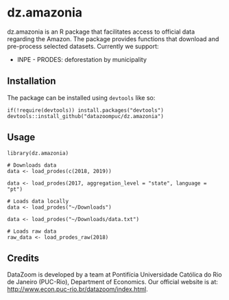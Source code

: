 # dz.amazonia

dz.amazonia is an R package that facilitates access to official data regarding the Amazon. The package provides functions that download and pre-process selected datasets. Currently we support:
* INPE - PRODES: deforestation by municipality

## Installation
The package can be installed using `devtools` like so:

```
if(!require(devtools)) install.packages("devtools")
devtools::install_github("datazoompuc/dz.amazonia")
```

## Usage

```
library(dz.amazonia)

# Downloads data
data <- load_prodes(c(2018, 2019))

data <- load_prodes(2017, aggregation_level = "state", language = "pt")

# Loads data locally
data <- load_prodes("~/Downloads")

data <- load_prodes("~/Downloads/data.txt")

# Loads raw data
raw_data <- load_prodes_raw(2018)
```

## Credits
DataZoom is developed by a team at Pontifícia Universidade Católica do Rio de Janeiro (PUC-Rio), Department of Economics. Our official website is at: http://www.econ.puc-rio.br/datazoom/index.html.
